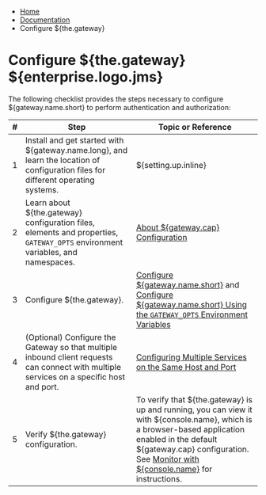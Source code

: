 -   [Home](../../index.md)
-   [Documentation](../index.md)
-   Configure ${the.gateway}

<a name="authentication"></a>Configure ${the.gateway} ${enterprise.logo.jms}
============================================================================

The following checklist provides the steps necessary to configure ${gateway.name.short} to perform authentication and authorization:

| \#  | Step                                                                                                                                      | Topic or Reference                                                                                                                                                                                                                                                     |
|-----|-------------------------------------------------------------------------------------------------------------------------------------------|------------------------------------------------------------------------------------------------------------------------------------------------------------------------------------------------------------------------------------------------------------------------|
| 1   | Install and get started with ${gateway.name.long}, and learn the location of configuration files for different operating systems.         | ${setting.up.inline}                                                                                                                                                                                                                                                   |
| 2   | Learn about ${the.gateway} configuration files, elements and properties, `GATEWAY_OPTS` environment variables, and namespaces.            | [About ${gateway.cap} Configuration](c_conf_concepts.md)                                                                                                                                                                                                             |
| 3   | Configure ${the.gateway}.                                                                                                                 | [Configure ${gateway.name.short}](p_conf_files.md) and [Configure ${gateway.name.short} Using the `GATEWAY_OPTS` Environment Variables](p_conf_gw_opts.md)                                                                                                         |
| 4   | (Optional) Configure the Gateway so that multiple inbound client requests can connect with multiple services on a specific host and port. | [Configuring Multiple Services on the Same Host and Port](c_conf_multipleservices.md#configmultsrvcs)                                                                                                                                                                |
| 5   | Verify ${the.gateway} configuration.                                                                                                      | To verify that ${the.gateway} is up and running, you can view it with ${console.name}, which is a browser-based application enabled in the default ${gateway.cap} configuration. See [Monitor with ${console.name}](../management/p_monitor_cc.md) for instructions. |


